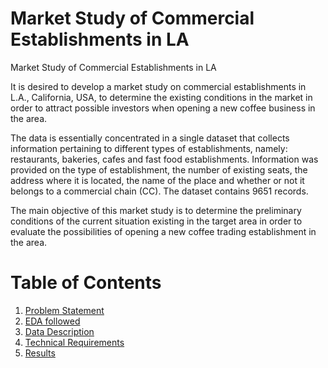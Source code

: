 Market Study of Commercial Establishments in LA
=================

Market Study of Commercial Establishments in LA

It is desired to develop a market study on commercial establishments in L.A., California, USA, to determine the existing conditions in the market in order to attract possible investors when opening a new coffee business in the area.

The data is essentially concentrated in a single dataset that collects information pertaining to different types of establishments, namely: restaurants, bakeries, cafes and fast food establishments. Information was provided on the type of establishment, the number of existing seats, the address where it is located, the name of the place and whether or not it belongs to a commercial chain (CC). The dataset contains 9651 records.

The main objective of this market study is to determine the preliminary conditions of the current situation existing in the target area in order to evaluate the possibilities of opening a new coffee trading establishment in the area.

Table of Contents
=================
1. [Problem Statement](#getting-started)
2. [EDA followed](#usage)
3. [Data Description](#usage)
4. [Technical Requirements](#usage)
5. [Results](#contribution)
